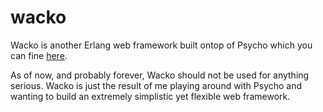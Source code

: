 # wacko
Wacko is another Erlang web framework built ontop of Psycho which you can fine [here](https://github.com/gar1t/psycho).

As of now, and probably forever, Wacko should not be used for anything serious. Wacko is just the result of me playing around with Psycho and wanting to build an extremely simplistic yet flexible web framework.
